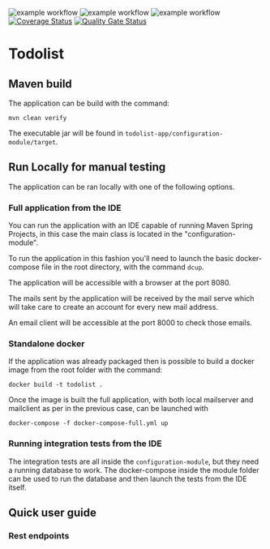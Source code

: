 ![example workflow](https://github.com/Predictabowl/todolist-app/actions/workflows/maven.yml/badge.svg)
![example workflow](https://github.com/Predictabowl/todolist-app/actions/workflows/maven-e2e.yml/badge.svg)
![example workflow](https://github.com/Predictabowl/todolist-app/actions/workflows/maven-mutation.yml/badge.svg)
[![Coverage Status](https://coveralls.io/repos/github/Predictabowl/todolist-app/badge.svg?branch=master)](https://coveralls.io/github/Predictabowl/todolist-app?branch=master)
[![Quality Gate Status](https://sonarcloud.io/api/project_badges/measure?project=Predictabowl_todolist-app&metric=alert_status)](https://sonarcloud.io/summary/new_code?id=Predictabowl_todolist-app)

# Todolist

## Maven build

The application can be build with the command:

```shell
mvn clean verify
```

The executable jar will be found in `todolist-app/configuration-module/target`.

## Run Locally for manual testing

The application can be ran locally  with one of the following options.

### Full application from the IDE

You can run the application with an IDE capable of running Maven Spring Projects, in this case the main class is located in the "configuration-module".

To run the application in this fashion you'll need to launch the basic docker-compose file in the root directory, with the command `dcup`.

The application will be accessible with a browser at the port 8080.

The mails sent by the application will be received by the mail serve which will take care to create an account for every new mail address.

An email client will be accessible at the port 8000 to check those emails.

### Standalone docker

If the application was already packaged then is possible to build a docker image from the root folder with the command:

```shell
docker build -t todolist .
```

Once the image is built the full application, with both local mailserver and mailclient as per in the previous case, can be launched with

```shell
docker-compose -f docker-compose-full.yml up
```

### Running integration tests from the IDE

The integration tests are all inside the `configuration-module`, but they need a running database to work. The docker-compose inside the module folder can be used to run the database and then launch the tests from the IDE itself.

## Quick user guide
### Rest endpoints

